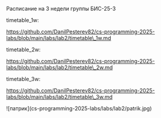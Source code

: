 ﻿Расписание на 3 недели группы БИС-25-3

timetable\_1w:

https://github.com/DanilPesterev82/cs-programming-2025-labs/blob/main/labs/lab2/timetable\_1w.md

timetable\_2w:

https://github.com/DanilPesterev82/cs-programming-2025-labs/blob/main/labs/lab2/timetable\_2w.md

timetable\_3w:

https://github.com/DanilPesterev82/cs-programming-2025-labs/blob/main/labs/lab2/timetable\_3w.md



!\[патрик](cs-programming-2025-labs/labs/lab2/patrik.jpg)

